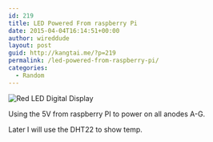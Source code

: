```yaml
---
id: 219
title: LED Powered From raspberry Pi
date: 2015-04-04T16:14:51+00:00
author: wireddude
layout: post
guid: http://kangtai.me/?p=219
permalink: /led-powered-from-raspberry-pi/
categories:
  - Random
---
```

<img src="http://i2.wp.com/media.davidkanter.com/Photo-2015-04-04-16-51.jpg?w=604" alt="Red LED Digital Display" data-recalc-dims="1" />

Using the 5V from raspberry PI to power on all anodes A-G.

Later I will use the DHT22 to show temp.